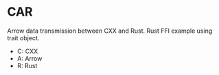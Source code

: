 # CAR

Arrow data transmission between CXX and Rust. Rust FFI example using trait object.
- C: CXX
- A: Arrow
- R: Rust